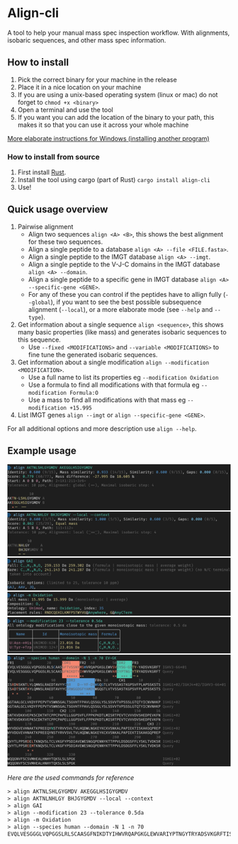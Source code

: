 # Align-cli

A tool to help your manual mass spec inspection workflow. With alignments, isobaric sequences, and other mass spec information.

## How to install

1. Pick the correct binary for your machine in the release
2. Place it in a nice location on your machine
3. If you are using a unix-based operating system (linux or mac) do not forget to `chmod +x <binary>`
4. Open a terminal and use the tool
5. If you want you can add the location of the binary to your path, this makes it so that you can use it across your whole machine


[More elaborate instructions for Windows (installing another program)](https://www.dyingtowrite.com/posts/2021/27_how-to-install-cli-manually-windows/)

### How to install from source

1. First install [Rust](https://www.rust-lang.org/tools/install).
2. Install the tool using cargo (part of Rust) `cargo install align-cli`
3. Use!

## Quick usage overview

1. Pairwise alignment
   - Align two sequences `align <A> <B>`, this shows the best alignment for these two sequences.
   - Align a single peptide to a database `align <A> --file <FILE.fasta>`.
   - Align a single peptide to the IMGT database `align <A> --imgt`.
   - Align a single peptide to the V-J-C domains in the IMGT database `align <A> --domain`.
   - Align a single peptide to a specific gene in IMGT database `align <A> --specific-gene <GENE>`.
   - For any of these you can control if the peptides have to allign fully (`--global`), if you want to see the best possible subsequence alignment (`--local`), or a more elaborate mode (see `--help` and `--type`).
2. Get information about a single sequence `align <sequence>`, this shows many basic properties (like mass) and generates isobaric sequences to this sequence.
   - Use `--fixed <MODIFICATIONS>` and `--variable <MODIFICATIONS>` to fine tune the generated isobaric sequences.
3. Get information about a single modification `align --modification <MODIFICATION>`.
   - Use a full name to list its properties eg `--modification Oxidation`
   - Use a formula to find all modifications with that formula eg `--modification Formula:O`
   - Use a mass to find all modifications with that mass eg `--modification +15.995`
4. List IMGT genes `align --imgt` or `align --specific-gene <GENE>`.

For all additional options and more description use `align --help`.

## Example usage
![example of calling with pairwise alignment](inc/example-1.png)
![example of calling with complex alignment](inc/example-2.png)
![example of calling with single sequence](inc/example-3.png)
![example of calling with named modification](inc/example-4.png)
![example of calling with mass modification](inc/example-5.png)
![example of calling with mass modification](inc/example-6.png)

_Here are the used commands for reference_
```
> align AKTNLSHLGYGMDV AKEGGLHSIGYGMDV
> align AKTNLNHLGY BHJGYGMDV --local --context
> align GAI
> align --modification 23 --tolerance 0.5da
> align -m Oxidation
> align --species human --domain -N 1 -n 70 EVQLVESGGGLVQPGGSLRLSCAASGFNIKDTYIHWVRQAPGKGLEWVARIYPTNGYTRYADSVKGRFTISADTSKNTAYLQMNSLRAEDTAVYYCSRWGGDGFYAMDYWGQGTLVTVSSASTKGPSVFPLAPSSKSTSGGTAALGCLVKDYFPEPVTVSWNSGALTSGVHTFPAVLQSSGLYSLSSVVTVPSSSLGTQTYICNVNHKPSNTKVDKKVEPKSCDKTHTCPPCPAPELLGGPSVFLFPPKPKDTLMISRTPEVTCVVVDVSHEDPEVKFNWYVDGVEVHNAKTKPREEQYNSTYRVVSVLTVLHQDWLNGKEYKCKVSNKALPAPIEKTISKAKGQPREPQVYTLPPSREEMTKNQVSLTCLVKGFYPSDIAVEWESNGQPENNYKTTPPVLDSDGSFFLYSKLTVDKSRWQQGNVFSCSVMHEALHNHYTQKSLSLSPGK
```
